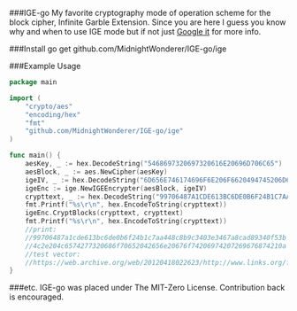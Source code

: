 ###IGE-go
My favorite cryptography mode of operation scheme for the block cipher, Infinite Garble Extension.
Since you are here I guess you know why and when to use IGE mode but if not just [Google it](https://encrypted.google.com/search?q=Infinite+Garble+Extension&hl=en) for more info.

###Install
go get github.com/MidnightWonderer/IGE-go/ige

###Example Usage
```Go
package main

import (
	"crypto/aes"
	"encoding/hex"
	"fmt"
	"github.com/MidnightWonderer/IGE-go/ige"
)

func main() {
	aesKey, _ := hex.DecodeString("5468697320697320616E20696D706C65")
	aesBlock, _ := aes.NewCipher(aesKey)
	igeIV, _ := hex.DecodeString("6D656E746174696F6E206F6620494745206D6F646520666F72204F70656E5353")
	igeEnc := ige.NewIGEEncrypter(aesBlock, igeIV)
	crypttext, _ := hex.DecodeString("99706487A1CDE613BC6DE0B6F24B1C7AA448C8B9C3403E3467A8CAD89340F53B")
	fmt.Printf("%s\r\n", hex.EncodeToString(crypttext))
	igeEnc.CryptBlocks(crypttext, crypttext)
	fmt.Printf("%s\r\n", hex.EncodeToString(crypttext))
	//print:
	//99706487a1cde613bc6de0b6f24b1c7aa448c8b9c3403e3467a8cad89340f53b
	//4c2e204c6574277320686f70652042656e20676f74206974207269676874210a
	//test vector:
	//https://web.archive.org/web/20120418022623/http://www.links.org/files/openssl-ige.pdf
}
```

###etc.
IGE-go was placed under The MIT-Zero License. Contribution back is encouraged.